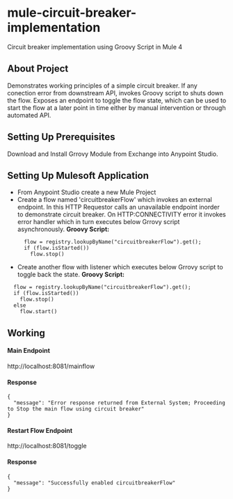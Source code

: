 # mule-circuit-breaker-implementation
Circuit breaker implementation using Groovy Script in Mule 4

## About Project
Demonstrates working principles of a simple circuit breaker. If any conection error from downstream API, invokes Groovy script to shuts down the flow.
Exposes an endpoint to toggle the flow state, which can be used to start the flow at a later point in time either by manual intervention or through automated API.

## Setting Up Prerequisites
Download and Install Grrovy Module from Exchange into Anypoint Studio.

## Setting Up Mulesoft Application
- From Anypoint Studio create a new Mule Project
- Create a flow named 'circuitbreakerFlow' which invokes an external endpoint. In this HTTP Requestor calls an unavailable endpoint inorder to demonstrate circuit breaker.
  On HTTP:CONNECTIVITY error it invokes error handler which in turn executes below Grrovy script asynchronously.
  **Groovy Script:**
  ```
    flow = registry.lookupByName("circuitbreakerFlow").get();
    if (flow.isStarted())
  	  flow.stop()
   ```
 - Create another flow with listener which executes below Grrovy script to toggle back the state.
  **Groovy Script:**
  ```
    flow = registry.lookupByName("circuitbreakerFlow").get();
    if (flow.isStarted())
  	  flow.stop()
    else
      flow.start()
   ```
## Working
#### Main Endpoint
http://localhost:8081/mainflow 
#### Response 
  ```
  {
    "message": "Error response returned from External System; Proceeding to Stop the main flow using circuit breaker"
  }
  ```

#### Restart Flow Endpoint
http://localhost:8081/toggle 

#### Response
  ```
  {
    "message": "Successfully enabled circuitbreakerFlow"
  }
  ```
